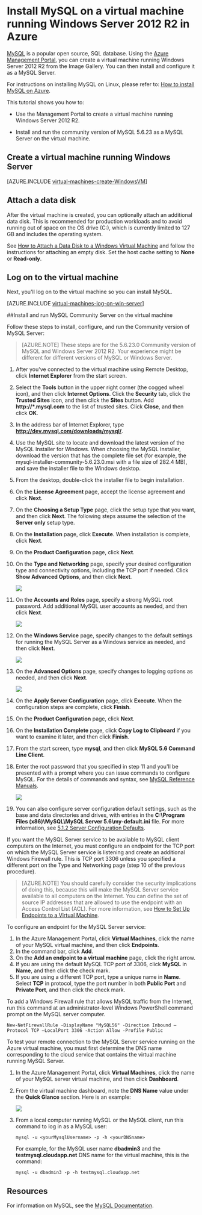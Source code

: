 <properties 
	pageTitle="Create a virtual machine running MySQL in Azure" 
	description="Create an Azure virtual machine running Windows Server 2012 R2, and then install and configure the MySQL database on it." 
	services="virtual-machines" 
	documentationCenter="" 
	authors="KBDAzure" 
	manager="timlt" 
	editor="tysonn"/>

<tags 
	ms.service="virtual-machines" 
	ms.workload="infrastructure-services" 
	ms.tgt_pltfrm="vm-windows" 
	ms.devlang="na" 
	ms.topic="article" 
	ms.date="07/10/2015" 
	ms.author="kathydav"/>


# Install MySQL on a virtual machine running Windows Server 2012 R2 in Azure


[MySQL](http://www.mysql.com) is a popular open source, SQL database. Using the [Azure Management Portal](http://manage.windowsazure.com), you can create a virtual machine running Windows Server 2012 R2 from the Image Gallery. You can then install and configure it as a MySQL Server.

For instructions on installing MySQL on Linux, please refer to: [How to install MySQL on Azure](virtual-machines-linux-install-mysql.md).

This tutorial shows you how to:

- Use the Management Portal to create a virtual machine running Windows Server 2012 R2.

- Install and run the community version of MySQL 5.6.23 as a MySQL Server on the virtual machine.


## Create a virtual machine running Windows Server

[AZURE.INCLUDE [virtual-machines-create-WindowsVM](../../includes/virtual-machines-create-WindowsVM.md)]

## Attach a data disk

After the virtual machine is created, you can optionally attach an additional data disk. This is recommended for production workloads and to avoid running out of space on the OS drive (C:), which is currently limited to 127 GB and includes the operating system.

See [How to Attach a Data Disk to a Windows Virtual Machine](storage-windows-attach-disk.md) and follow the instructions for attaching an empty disk. Set the host cache setting to **None** or **Read-only**.

## Log on to the virtual machine

Next, you'll log on to the virtual machine so you can install MySQL.

[AZURE.INCLUDE [virtual-machines-log-on-win-server](../../includes/virtual-machines-log-on-win-server.md)]
 
##Install and run MySQL Community Server on the virtual machine

Follow these steps to install, configure, and run the Community version of MySQL Server:

> [AZURE.NOTE] These steps are for the 5.6.23.0 Community version of MySQL and Windows Server 2012 R2. Your experience might be different for different versions of MySQL or Windows Server.

1.	After you've connected to the virtual machine using Remote Desktop, click **Internet Explorer** from the start screen.
2.	Select the **Tools** button in the upper right corner (the cogged wheel icon), and then click **Internet Options**. Click the **Security** tab, click the **Trusted Sites** icon, and then click the **Sites** button. Add **http://*.mysql.com** to the list of trusted sites. Click **Close**, and then click **OK**.
3.	In the address bar of Internet Explorer, type **http://dev.mysql.com/downloads/mysql/**.
4.	Use the MySQL site to locate and download the latest version of the MySQL Installer for Windows. When choosing the MySQL Installer, download the version that has the complete file set (for example, the mysql-installer-community-5.6.23.0.msi with a file size of 282.4 MB), and save the installer file to the Windows desktop.
5.	From the desktop, double-click the installer file to begin installation.
6.	On the **License Agreement** page, accept the license agreement and click **Next**.
7.	On the **Choosing a Setup Type** page, click the setup type that you want, and then click **Next**. The following steps assume the selection of the **Server only** setup type.
8.	On the **Installation** page, click **Execute**. When installation is complete, click **Next**.
9.	On the **Product Configuration** page, click **Next**.
10.	On the **Type and Networking** page, specify your desired configuration type and connectivity options, including the TCP port if needed. Click **Show Advanced Options**, and then click **Next**.

	![](./media/virtual-machines-mysql-windows-server-2008r2/MySQL_TypeNetworking.png)
 
11.	On the **Accounts and Roles** page, specify a strong MySQL root password. Add additional MySQL user accounts as needed, and then click **Next**.

	![](./media/virtual-machines-mysql-windows-server-2008r2/MySQL_AccountsRoles_Filled.png)
 
12.	On the **Windows Service** page, specify changes to the default settings for running the MySQL Server as a Windows service as needed, and then click **Next**.

	![](./media/virtual-machines-mysql-windows-server-2008r2/MySQL_WindowsService.png)
 
13.	On the **Advanced Options** page, specify changes to logging options as needed, and then click **Next**.

	![](./media/virtual-machines-mysql-windows-server-2008r2/MySQL_AdvOptions.png)
 
14.	On the **Apply Server Configuration** page, click **Execute**. When the configuration steps are complete, click **Finish**.
15.	On the **Product Configuration** page, click **Next**.
16.	On the **Installation Complete** page, click **Copy Log to Clipboard** if you want to examine it later, and then click **Finish**.
17.	From the start screen, type **mysql**, and then click **MySQL 5.6 Command Line Client**.
18.	Enter the root password that you specified in step 11 and you'll be presented with a prompt where you can issue commands to configure MySQL. For the details of commands and syntax, see [MySQL Reference Manuals](http://dev.mysql.com/doc/refman/5.6/en/server-configuration-defaults.html).

	![](./media/virtual-machines-mysql-windows-server-2008r2/MySQL_CommandPrompt.png)
 
19.	You can also configure server configuration default settings, such as the base and data directories and drives, with entries in the **C:\Program Files (x86)\MySQL\MySQL Server 5.6\my-default.ini** file. For more information, see [5.1.2 Server Configuration Defaults](http://dev.mysql.com/doc/refman/5.6/en/server-configuration-defaults.html).


If you want the MySQL Server service to be available to MySQL client computers on the Internet, you must configure an endpoint for the TCP port on which the MySQL Server service is listening and create an additional Windows Firewall rule. This is TCP port 3306 unless you specified a different port on the Type and Networking page (step 10 of the previous procedure). 


> [AZURE.NOTE] You should carefully consider the security implications of doing this, because this will make the MySQL Server service available to all computers on the Internet. You can define the set of source IP addresses that are allowed to use the endpoint with an Access Control List (ACL). For more information, see [How to Set Up Endpoints to a Virtual Machine](virtual-machines-set-up-endpoints.md).


To configure an endpoint for the MySQL Server service:

1.	In the Azure Management Portal, click **Virtual Machines**, click the name of your MySQL virtual machine, and then click **Endpoints**.
2.	In the command bar, click **Add**.
3.	On the **Add an endpoint to a virtual machine** page, click the right arrow.
4.	If you are using the default MySQL TCP port of 3306, click **MySQL** in **Name**, and then click the check mark.
5.	If you are using a different TCP port, type a unique name in **Name**. Select **TCP** in protocol, type the port number in both **Public Port** and **Private Port**, and then click the check mark.

To add a Windows Firewall rule that allows MySQL traffic from the Internet, run this command at an administrator-level Windows PowerShell command prompt on the MySQL server computer.

	New-NetFirewallRule -DisplayName "MySQL56" -Direction Inbound –Protocol TCP –LocalPort 3306 -Action Allow -Profile Public

To test your remote connection to the MySQL Server service running on the Azure virtual machine, you must first determine the DNS name corresponding to the cloud service that contains the virtual machine running MySQL Server. 

1.	In the Azure Management Portal, click **Virtual Machines**, click the name of your MySQL server virtual machine, and then click **Dashboard**.
2.	From the virtual machine dashboard, note the **DNS Name** value under the **Quick Glance** section. Here is an example: 

	![](./media/virtual-machines-mysql-windows-server-2008r2/MySQL_DNSName.png)
 
3.	From a local computer running MySQL or the MySQL client, run this command to log in as a MySQL user:

		mysql -u <yourMysqlUsername> -p -h <yourDNSname>
	
	For example, for the MySQL user name **dbadmin3** and the **testmysql.cloudapp.net** DNS name for the virtual machine, this is the command:

		mysql -u dbadmin3 -p -h testmysql.cloudapp.net


## Resources

For information on MySQL, see the [MySQL Documentation](http://dev.mysql.com/doc/).


 
